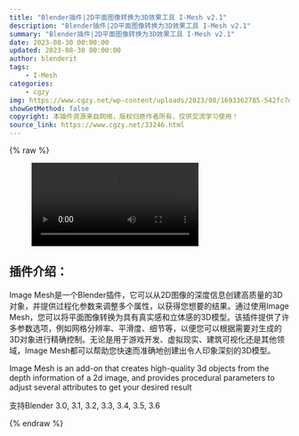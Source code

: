 ```yaml
---
title: "Blender插件|2D平面图像转换为3D效果工具 I-Mesh v2.1"
description: "Blender插件|2D平面图像转换为3D效果工具 I-Mesh v2.1"
summary: "Blender插件|2D平面图像转换为3D效果工具 I-Mesh v2.1"
date: 2023-08-30 00:00:00
updated: 2023-08-30 00:00:00
author: blenderit
tags: 
    - I-Mesh
categories:
    - cgzy
img: https://www.cgzy.net/wp-content/uploads/2023/08/1693362785-542fc7d3c1e4fad.webp
showGetMethod: false
copyright: 本插件资源来自网络，版权归原作者所有，仅供交流学习使用！
source_link: https://www.cgzy.net/33246.html
---
```


{% raw %}
<figure class="wp-block-video aligncenter"><video controls src="http://cloud.video.taobao.com/play/u/null/p/1/e/6/t/1/425863967427.mp4"></video></figure><div class="wp-block-pandastudio-title"><div class="title_style_01"><h2 id="h2-0">插件介绍：</h2></div></div><p class="is-style-text-indent-2em">Image Mesh是一个Blender插件，它可以从2D图像的深度信息创建高质量的3D对象，并提供过程化参数来调整多个属性，以获得您想要的结果。通过使用Image Mesh，您可以将平面图像转换为具有真实感和立体感的3D模型。该插件提供了许多参数选项，例如网格分辨率、平滑度、细节等，以便您可以根据需要对生成的3D对象进行精确控制。无论是用于游戏开发、虚拟现实、建筑可视化还是其他领域，Image Mesh都可以帮助您快速而准确地创建出令人印象深刻的3D模型。</p><p>Image Mesh is an add-on that creates high-quality 3d objects from the depth information of a 2d image, and provides procedural parameters to adjust several attributes to get your desired result</p><div class="wp-block-pandastudio-tips"><div class="tip success "><p>支持Blender 3.0, 3.1, 3.2, 3.3, 3.4, 3.5, 3.6</p>
</div></div>
<div style="display: none">cgzy</div>
{% endraw %}